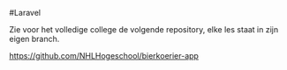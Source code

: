 #Laravel

Zie voor het volledige college de volgende repository, elke les staat in zijn eigen branch.

https://github.com/NHLHogeschool/bierkoerier-app